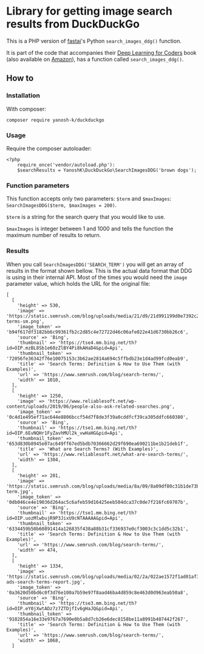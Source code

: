 # Library for getting image search results from DuckDuckGo

This is a PHP version of [fastai](https://www.fast.ai/)'s Python
`search_images_ddg()` function.

It is part of the code that accompanies their [Deep Learning for Coders](https://github.com/fastai/fastbook/)
book (also available on [Amazon](https://www.amazon.com/Deep-Learning-Coders-fastai-PyTorch/dp/1492045527)),
has a function called `search_images_ddg()`.

## How to

### Installation

With composer:
```
composer require yanosh-k/duckduckgo
```

### Usage

Require the composer autoloader:
```
<?php
    require_once('vendor/autoload.php'):
    $searchResults = YanoshK\DuckDuckGo\SearchImagesDDG('brown dogs');
```

### Function parameters

This function accepts only two parameters: `$term` and `$maxImages`:
`SearchImagesDDG($term, $maxImages = 200)`.

`$term` is a string for the search query that you would like to use.

`$maxImages` is integer between 1 and 1000 and tells the function
the maximum number of results to return.


### Results

When you call `SearchImagesDDG('SEARCH_TERM')` you will get an array
of results in the format shown bellow. This is the actual data format
that DDG is using in their internal API. Most of the times you would need
the `image` parameter value, which holds the URL for the original file:
```
[
  [
    'height' => 530,
    'image' => 'https://static.semrush.com/blog/uploads/media/21/d9/21d991199d0e7392c20c38736f8fd32c/search-terms-sm.png',
    'image_token' => 'b94f617df3182bb6c99361fb2c2d85c4e72722d46c06afe022e41d6730bb26c6',
    'source' => 'Bing',
    'thumbnail' => 'https://tse4.mm.bing.net/th?id=OIP.mzBL8Sb1e60zZlBY4Pi8kAHaD4&pid=Api',
    'thumbnail_token' => '72056fe36342f76e10075153c3b62ae2814a694c5ffbdb23e1d4ad99fcd0eab9',
    'title' => 'Search Terms: Definition & How to Use Them (with Examples)',
    'url' => 'https://www.semrush.com/blog/search-terms/',
    'width' => 1010,
  ],
  [
    'height' => 1250,
    'image' => 'https://www.reliablesoft.net/wp-content/uploads/2019/06/people-also-ask-related-searches.png',
    'image_token' => '0c4d1e495ef71ac644e8806bccf54d7f8de3f39a0cddfcf39ca305ddfc660380',
    'source' => 'Bing',
    'thumbnail' => 'https://tse1.mm.bing.net/th?id=OIP.6EvNQHr1FyZavhMUl2k_vwHaHG&pid=Api',
    'thumbnail_token' => '653d830b8945e07ac649ff67ed5bdb70366662d29f690ea690211be1b21deb1f',
    'title' => 'What are Search Terms? (With Examples)',
    'url' => 'https://www.reliablesoft.net/what-are-search-terms/',
    'width' => 1304,
  ],
  [
    'height' => 201,
    'image' => 'https://static.semrush.com/blog/uploads/media/8a/09/8a09df80c31b1de73bc90c3c73e6889c/search-term.jpg',
    'image_token' => '0db046ce4e19036d264ac5c6afeb59d16425eeb504dca37c0de7f216fc69707b',
    'source' => 'Bing',
    'thumbnail' => 'https://tse1.mm.bing.net/th?id=OIP.uozMlwbujR9P3JixU9cNTAAAAA&pid=Api',
    'thumbnail_token' => '6334459b50b60891414a126835f438a88b31cf336937e0cf3003c3c1dd5c32b1',
    'title' => 'Search Terms: Definition & How to Use Them (with Examples)',
    'url' => 'https://www.semrush.com/blog/search-terms/',
    'width' => 474,
  ],
  [
    'height' => 1334,
    'image' => 'https://static.semrush.com/blog/uploads/media/02/2a/022ae1572f1ad01af34c62c93cd625b0/google-ads-search-terms-report.jpg',
    'image_token' => '0a3620d50bd6c0f3d76e100a7b59e97f8aad46ba4d859c8e463d0d963eab50a8',
    'source' => 'Bing',
    'thumbnail' => 'https://tse3.mm.bing.net/th?id=OIP.eY0jXwtADz7z7ZTDjfIv6gHaJQ&pid=Api',
    'thumbnail_token' => '9102854a16e33e9767a7690e0b5a8d7cb26e6dec8158be11a8991b407442f267',
    'title' => 'Search Terms: Definition & How to Use Them (with Examples)',
    'url' => 'https://www.semrush.com/blog/search-terms/',
    'width' => 1068,
  ]
```